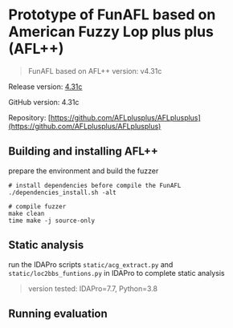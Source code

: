 # Prototype of FunAFL based on American Fuzzy Lop plus plus (AFL++)

> FunAFL based on AFL++ version: v4.31c

Release version: [4.31c](https://github.com/AFLplusplus/AFLplusplus/releases)

GitHub version: 4.31c

Repository:
[https://github.com/AFLplusplus/AFLplusplus](https://github.com/AFLplusplus/AFLplusplus)

## Building and installing AFL++

prepare the environment and build the fuzzer 
```shell
# install dependencies before compile the FunAFL
./dependencies_install.sh -alt

# compile fuzzer
make clean
time make -j source-only
```

## Static analysis
run the IDAPro scripts `static/acg_extract.py` and `static/loc2bbs_funtions.py` in IDAPro to complete static analysis

> version tested: IDAPro=7.7, Python=3.8

## Running evaluation


<!-- </details>

## Cite

If you use AFL++ in scientific work, consider citing
[our paper](https://www.usenix.org/conference/woot20/presentation/fioraldi)
presented at WOOT'20:

    Andrea Fioraldi, Dominik Maier, Heiko Eißfeldt, and Marc Heuse. “AFL++: Combining incremental steps of fuzzing research”. In 14th USENIX Workshop on Offensive Technologies (WOOT 20). USENIX Association, Aug. 2020.

<details>

<summary>BibTeX</summary>

  ```bibtex
  @inproceedings {AFLplusplus-Woot20,
  author = {Andrea Fioraldi and Dominik Maier and Heiko Ei{\ss}feldt and Marc Heuse},
  title = {{AFL++}: Combining Incremental Steps of Fuzzing Research},
  booktitle = {14th {USENIX} Workshop on Offensive Technologies ({WOOT} 20)},
  year = {2020},
  publisher = {{USENIX} Association},
  month = aug,
  }
  ```

</details> -->
